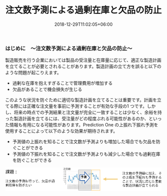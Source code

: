 ﻿---
title: "注文数予測による過剰在庫と欠品の防止"
date: 2018-12-29T11:02:05+06:00
lastmod: 2020-01-05T10:42:26+06:00
weight: 21
draft: false
# metaタグのパラメータ
meta:
  description: "専門家でなくても簡単に操作でき、データから予測を算出するソフトウェアPrediction Oneのチュートリアルです。注文数予測による過剰在庫と欠品の防止を例に、Prediction Oneの使い方を説明します。"
# クラウド・デスクトップ限定ページの場合は片方のみtrueにする
visible:
  is_cloud_only: false
  is_desktop_only: false
# 検索でヒットする文字列の指定
keywords:
  [
    "時系列",
    "注文数",
    "チュートリアル",
    "在庫",
    "上振れ下振れ",
    "使い方",
  ]
tutorial_page:
  is_next_exists: true
---

### はじめに　～注文数予測による過剰在庫と欠品の防止～

製造販売を行う企業においては製品の受注量と在庫量に応じて、適正な製造計画を立てることが必要とされることがあります。製造計画の立て方を誤ると以下のような問題が起こりえます。

- 過剰な在庫を抱えすぎることで管理費用が増加する
- 欠品があることで機会損失が生じる

このような状況を防ぐために適切な製造計画を立てることは重要です。計画を立てる際には正確な注文量を事前に予測することが有効な手段の1 つです。しかし、将来の時点での予測結果と注文量が完全に一致することは少なく、余裕を持った製造計画を立てるには、受注量がどの程度ぶれる可能性があるのか、といった情報も有用になる可能性があります。Prediction One の上振れ下振れ予測を使用することによって以下のような効果が期待されます。

- 予測値の上振れを知ることで注文数が予測よりも増加した場合でも欠品を防ぐことができる
- 予測値の下振れを知ることで注文数が予測よりも減少した場合でも過剰在庫を防ぐことができる

![](img/t_slide2.png)
